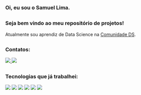 ### Oi, eu sou o Samuel Lima. 
##
### Seja bem vindo ao meu repositório de projetos!
Atualmente sou aprendiz de Data Science na <a href= "https://comunidadeds.com/"> Comunidade DS</a>.

##
### Contatos:
<div display ="inline">
  <a href="https://www.linkedin.com/in/samuellimaesilva/">
  <img src ='https://img.shields.io/badge/linkedin-%230077B5.svg?style=for-the-badge&logo=linkedin&logoColor=white'>
  </a>
  <a href="https://samuel-lima-ds.github.io/portfolio_projetos/">
   <img src ='https://img.shields.io/badge/Portfolio-%23000000.svg?style=for-the-badge&logo=firefox&logoColor=#FF7139'>
  </a>
 
</div>

##
### Tecnologias que já trabalhei:
<div display ="inline">
  <img src ='https://img.shields.io/badge/python-3670A0?style=for-the-badge&logo=python&logoColor=ffdd54'>
  <img src ='https://img.shields.io/badge/git-%23F05033.svg?style=for-the-badge&logo=git&logoColor=white'>
  <img src ='https://img.shields.io/badge/github-%23121011.svg?style=for-the-badge&logo=github&logoColor=white'>
  <img src ='https://img.shields.io/badge/sqlite-%2307405e.svg?style=for-the-badge&logo=sqlite&logoColor=white'>
  <img src ='https://img.shields.io/badge/Visual%20Studio%20Code-0078d7.svg?style=for-the-badge&logo=visual-studio-code&logoColor=white'>
  <img src ='https://img.shields.io/badge/jupyter-%23FA0F00.svg?style=for-the-badge&logo=jupyter&logoColor=white'>
</div>

